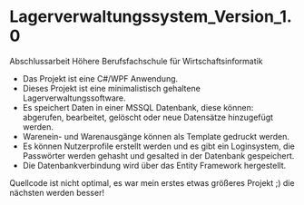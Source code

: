 # Lagerverwaltungssystem_Version_1.0
Abschlussarbeit Höhere Berufsfachschule für Wirtschaftsinformatik

- Das Projekt ist eine C#/WPF Anwendung.
- Dieses Projekt ist eine minimalistisch gehaltene Lagerverwaltungssoftware.
- Es speichert Daten in einer MSSQL Datenbank, diese können: abgerufen, bearbeitet, gelöscht oder neue Datensätze hinzugefügt werden.
- Warenein- und Warenausgänge können als Template gedruckt werden.
- Es können Nutzerprofile erstellt werden und es gibt ein Loginsystem, die Passwörter werden gehasht und gesalted in der Datenbank gespeichert.
- Die Datenbankverbindung wird über das Entity Framework hergestellt.

Quellcode ist nicht optimal, es war mein erstes etwas größeres Projekt ;) die nächsten werden besser!
